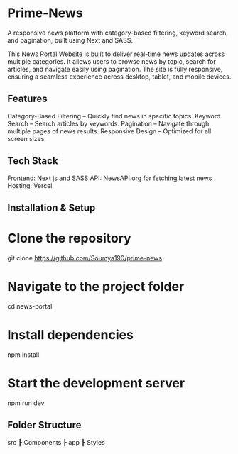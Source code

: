 # Prime-News
A responsive news platform with category-based filtering, keyword search, and pagination, built using Next and SASS.

This News Portal Website is built to deliver real-time news updates across multiple categories. It allows users to browse news by topic, search for articles, and navigate easily using pagination.
The site is fully responsive, ensuring a seamless experience across desktop, tablet, and mobile devices.

## Features
Category-Based Filtering – Quickly find news in specific topics.
Keyword Search – Search articles by keywords.
Pagination – Navigate through multiple pages of news results.
Responsive Design – Optimized for all screen sizes.

## Tech Stack
Frontend: Next js and SASS
API: NewsAPI.org for fetching latest news
Hosting: Vercel

## Installation & Setup
# Clone the repository
git clone https://github.com/Soumya190/prime-news

# Navigate to the project folder
cd news-portal

# Install dependencies
npm install

# Start the development server
npm run dev

## Folder Structure
src
 ┣ Components
 ┣ app
 ┣ Styles

